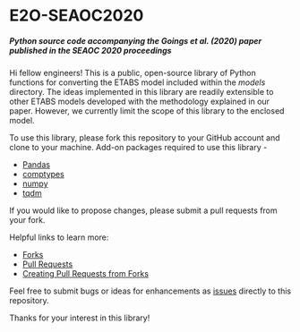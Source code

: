 # E2O-SEAOC2020
##### Python source code accompanying the Goings et al. (2020) paper published in the SEAOC 2020 proceedings

Hi fellow engineers! This is a public, open-source library of Python functions for converting the ETABS model included within the _models_ directory.
The ideas implemented in this library are readily extensible to other ETABS models developed with the methodology explained in our paper. However, we 
currently limit the scope of this library to the enclosed model.

To use this library, please fork this repository to your GitHub account and clone to your machine. Add-on packages required to use this library -
  - [Pandas](https://pandas.pydata.org/pandas-docs/stable/getting_started/install.html)
  - [comptypes](https://pypi.org/project/comtypes/)
  - [numpy](https://numpy.org/install/)
  - [tqdm](https://pypi.org/project/tqdm/)
  
If you would like to propose changes, please submit a pull requests from your fork.

Helpful links to learn more:

  - [Forks](https://docs.github.com/en/github/collaborating-with-issues-and-pull-requests/about-forks)
  - [Pull Requests](https://docs.github.com/en/github/collaborating-with-issues-and-pull-requests/about-pull-requests)
  - [Creating Pull Requests from Forks](https://docs.github.com/en/github/collaborating-with-issues-and-pull-requests/creating-a-pull-request-from-a-fork)
  
Feel free to submit bugs or ideas for enhancements as [issues](https://guides.github.com/features/issues/) directly to this repository.

Thanks for your interest in this library!
